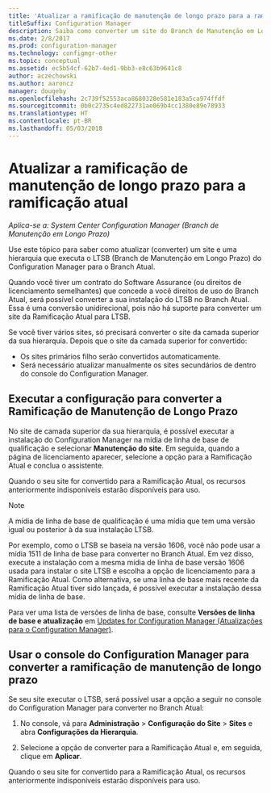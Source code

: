 ```yaml
---
title: 'Atualizar a ramificação de manutenção de longo prazo para a ramificação atual '
titleSuffix: Configuration Manager
description: Saiba como converter um site do Branch de Manutenção em Longo Prazo em um site do Branch Atual.
ms.date: 2/8/2017
ms.prod: configuration-manager
ms.technology: configmgr-other
ms.topic: conceptual
ms.assetid: ec5b54cf-62b7-4ed1-9bb3-e8c63b9641c8
author: aczechowski
ms.author: aaroncz
manager: dougeby
ms.openlocfilehash: 2c739f52553aca8680328e581e183a5ca974ffdf
ms.sourcegitcommit: 0b0c2735c4ed822731ae069b4cc1380e89e78933
ms.translationtype: HT
ms.contentlocale: pt-BR
ms.lasthandoff: 05/03/2018
---
```

# <a name="upgrade-the-long-term-servicing-branch-to-the-current-branch"></a>Atualizar a ramificação de manutenção de longo prazo para a ramificação atual

*Aplica-se a: System Center Configuration Manager (Branch de Manutenção em Longo Prazo)*

Use este tópico para saber como atualizar (converter) um site e uma hierarquia que executa o LTSB (Branch de Manutenção em Longo Prazo) do Configuration Manager para o Branch Atual.

Quando você tiver um contrato do Software Assurance (ou direitos de licenciamento semelhantes) que concede a você direitos de uso do Branch Atual, será possível converter a sua instalação do LTSB no Branch Atual.  Essa é uma conversão unidirecional, pois não há suporte para converter um site da Ramificação Atual para LTSB.

Se você tiver vários sites, só precisará converter o site da camada superior da sua hierarquia. Depois que o site da camada superior for convertido:
- Os sites primários filho serão convertidos automaticamente.
-   Será necessário atualizar manualmente os sites secundários de dentro do console do Configuration Manager.

## <a name="run-setup-to-convert-the-long-term-servicing-branch"></a>Executar a configuração para converter a Ramificação de Manutenção de Longo Prazo
No site de camada superior da sua hierarquia, é possível executar a instalação do Configuration Manager na mídia de linha de base de qualificação e selecionar **Manutenção do site**.  Em seguida, quando a página de licenciamento aparecer, selecione a opção para a Ramificação Atual e conclua o assistente.

Quando o seu site for convertido para a Ramificação Atual, os recursos anteriormente indisponíveis estarão disponíveis para uso.

> [!NOTE]  
> A mídia de linha de base de qualificação é uma mídia que tem uma versão igual ou posterior à da sua instalação LTSB.

Por exemplo, como o LTSB se baseia na versão 1606, você não pode usar a mídia 1511 de linha de base para converter no Branch Atual. Em vez disso, execute a instalação com a mesma mídia de linha de base versão 1606 usada para instalar o site LTSB e escolha a opção de licenciamento para a Ramificação Atual.  Como alternativa, se uma linha de base mais recente da Ramificação Atual tiver sido lançada, é possível executar a instalação dessa mídia de linha de base.

Para ver uma lista de versões de linha de base, consulte **Versões de linha de base e atualização** em [Updates for Configuration Manager (Atualizações para o Configuration Manager)](/sccm/core/servers/manage/updates).

## <a name="use-the-configuration-manager-console-to-convert-the-long-term-servicing-branch"></a>Usar o console do Configuration Manager para converter a ramificação de manutenção de longo prazo
Se seu site executar o LTSB, será possível usar a opção a seguir no console do Configuration Manager para converter no Branch Atual:

 1. No console, vá para **Administração** > **Configuração do Site** > **Sites** e abra **Configurações da Hierarquia**.  

 2. Selecione a opção de converter para a Ramificação Atual e, em seguida, clique em **Aplicar**.  

Quando o seu site for convertido para a Ramificação Atual, os recursos anteriormente indisponíveis estarão disponíveis para uso.
